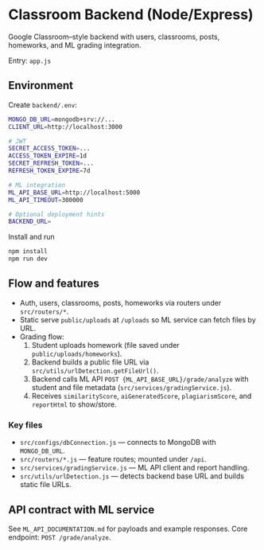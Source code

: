 # Classroom Backend (Node/Express)

Google Classroom–style backend with users, classrooms, posts, homeworks, and ML grading integration.

Entry: `app.js`

## Environment

Create `backend/.env`:
```bash
MONGO_DB_URL=mongodb+srv://...
CLIENT_URL=http://localhost:3000

# JWT
SECRET_ACCESS_TOKEN=... 
ACCESS_TOKEN_EXPIRE=1d
SECRET_REFRESH_TOKEN=...
REFRESH_TOKEN_EXPIRE=7d

# ML integration
ML_API_BASE_URL=http://localhost:5000
ML_API_TIMEOUT=300000

# Optional deployment hints
BACKEND_URL=
```

Install and run
```bash
npm install
npm run dev
```

## Flow and features

- Auth, users, classrooms, posts, homeworks via routers under `src/routers/*`.
- Static serve `public/uploads` at `/uploads` so ML service can fetch files by URL.
- Grading flow:
  1. Student uploads homework (file saved under `public/uploads/homeworks`).
  2. Backend builds a public file URL via `src/utils/urlDetection.getFileUrl()`.
  3. Backend calls ML API `POST {ML_API_BASE_URL}/grade/analyze` with student and file metadata (`src/services/gradingService.js`).
  4. Receives `similarityScore`, `aiGeneratedScore`, `plagiarismScore`, and `reportHtml` to show/store.

### Key files
- `src/configs/dbConnection.js` — connects to MongoDB with `MONGO_DB_URL`.
- `src/routers/*.js` — feature routes; mounted under `/api`.
- `src/services/gradingService.js` — ML API client and report handling.
- `src/utils/urlDetection.js` — detects backend base URL and builds static file URLs.

## API contract with ML service

See `ML_API_DOCUMENTATION.md` for payloads and example responses. Core endpoint: `POST /grade/analyze`.
